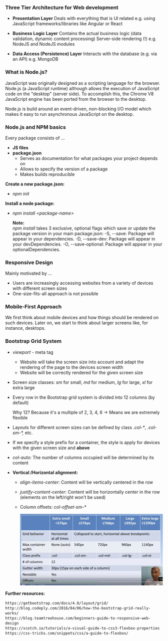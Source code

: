 ### Three Tier Architecture for Web development

- **Presentation Layer**
	Deals with everything that is UI related
	e.g. using JavaScript frameworks/libraries like Angular or React
	
- **Business Logic Layer**
	Contains the actual business logic (data validation, dynamic content processing)
	Server-side rendering (!)
	e.g. NodeJS and NodeJS modules
	
- **Data Access (Persistence) Layer**
	Interacts with the database (e.g. via an API)
	e.g. MongoDB
	
	

### What is Node.js?

JavaScript was originally designed as a scripting language for the browser. Node.js (a JavaScript runtime) although allows the execution of JavaScript code on the "desktop" (server side). To accomplish this, the Chrome V8 JavaScript engine has been ported from the browser to the desktop. 

Node.js is build around an event-driven, non-blocking I/O model which makes it easy to run asynchronous JavaScript on the desktop. 



### Node.js and NPM basics

Every package consists of ...

- **JS files**
- **package.json**
  - Serves as documentation for what packages your project depends on
  - Allows to specify the version of a package
  - Makes builds reproducible

**Create a new package.json:**    

- *npm init*

**Install a node package:** 

- *npm install \<package-name\>*

  **Note:**  
  *npm install* takes 3 exclusive, optional flags which save or update the package version in your main package.json:
   -S, --save: Package will appear in your dependencies.
   -D, --save-dev: Package will appear in your devDependencies.
   -O, --save-optional: Package will appear in your optionalDependencies.



### Responsive Design

Mainly motivated by ...

- Users are increasingly accessing websites from a variety of devices with different screen sizes
- One-size-fits-all approach is not possible



### Mobile-First Approach

We first think about mobile devices and how things should be rendered on such devices. Later on, we start to think about larger screens like, for instance, desktops.



### Bootstrap Grid System

- *viewport* - meta tag
	- Website will take the screen size into account and adapt the rendering of the page to the devices screen width
	- Website will be correctly rendered for the given screen size
	
- Screen size classes: *sm* for small, *md* for medium, *lg* for large, *xl* for extra large

- Every row in the Bootstrap grid system is divided into 12 columns (by default)

  Why 12?  Because it's a multiple of 2, 3, 4, 6 -> Means we are extremely flexible

- Layouts for different screen sizes can be defined by class *.col-\**, *.col-sm-\*,* etc.

- If we specify a style prefix for a container, the style is apply for devices with the given screen size and **above**

- *col-auto*: The number of columns occupied will be determined by its content

- **Vertical /Horizontal alignment:**    

  - *align-items-center*:  Content will be vertically centered in the row
  
  - *justify-content-center*:  Content will be horizontally center in the row (elements on the left/right won't be used)

  - Column offsets: *col-offset-sm-\** 
  
    
    
    <img width="500px" src="images/bootstrap_grid_details.png" />

 

**Further resources:**

	https://getbootstrap.com/docs/4.0/layout/grid/ 
	http://blog.codeply.com/2016/04/06/how-the-bootstrap-grid-really-works/
 	https://blog.teamtreehouse.com/beginners-guide-to-responsive-web-design
 	https://scotch.io/tutorials/a-visual-guide-to-css3-flexbox-properties
 	https://css-tricks.com/snippets/css/a-guide-to-flexbox/

  



